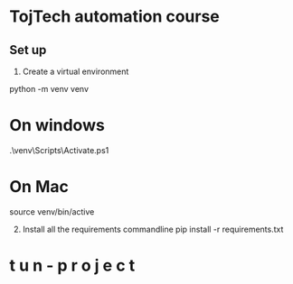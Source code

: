 # TojTech automation course

## Set up

1. Create a virtual environment

python -m venv venv

# On windows
.\venv\Scripts\Activate.ps1

# On Mac
source venv/bin/active

2. Install all the requirements
commandline
pip install -r requirements.txt
 
 #   t u n - p r o j e c t 
 
 
